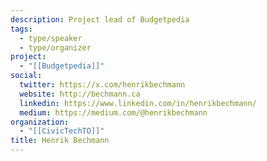 ```yaml
---
description: Project lead of Budgetpedia
tags:
  - type/speaker
  - type/organizer
project:
  - "[[Budgetpedia]]"
social:
  twitter: https://x.com/henrikbechmann
  website: http://bechmann.ca
  linkedin: https://www.linkedin.com/in/henrikbechmann/
  medium: https://medium.com/@henrikbechmann
organization:
  - "[[CivicTechTO]]"
title: Henrik Bechmann
---
```

